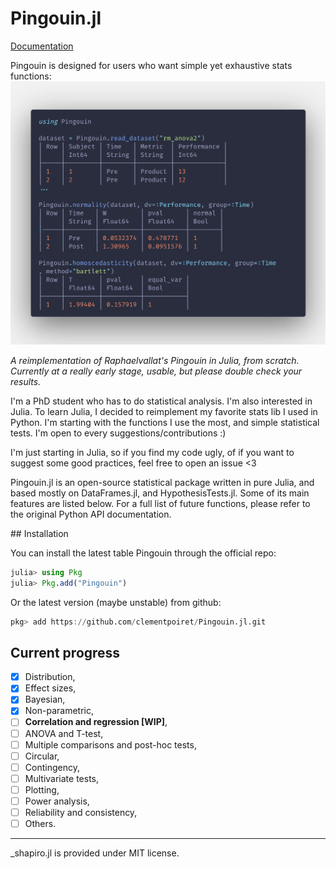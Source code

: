 # Pingouin.jl

[Documentation](https://clementpoiret.github.io/Pingouin.jl/index.html)

Pingouin is designed for users who want simple yet exhaustive stats functions:
![sample code](code.png)

*A reimplementation of Raphaelvallat's Pingouin in Julia, from scratch.
Currently at a really early stage, usable, but please double check your results.*

I'm a PhD student who has to do statistical analysis. I'm also interested in
Julia. To learn Julia, I decided to reimplement my favorite stats lib I used in
Python. I'm starting with the functions I use the most, and simple statistical
tests. I'm open to every suggestions/contributions :)

I'm just starting in Julia, so if you find my code ugly, of if you want to suggest
some good practices, feel free to open an issue <3

Pingouin.jl is an open-source statistical package written in pure Julia,
and based mostly on DataFrames.jl, and HypothesisTests.jl. Some of its main
features are listed below. For a full list of future functions, please refer
to the original Python API documentation.

## Installation

You can install the latest table Pingouin through the official repo:

```julia
julia> using Pkg
julia> Pkg.add("Pingouin")
```

Or the latest version (maybe unstable) from github:

```julia
pkg> add https://github.com/clementpoiret/Pingouin.jl.git
```

## Current progress

- [x] Distribution,
- [x] Effect sizes,
- [x] Bayesian,
- [x] Non-parametric,
- [ ] **Correlation and regression [WIP]**,
- [ ] ANOVA and T-test,
- [ ] Multiple comparisons and post-hoc tests,
- [ ] Circular,
- [ ] Contingency,
- [ ] Multivariate tests,
- [ ] Plotting,
- [ ] Power analysis,
- [ ] Reliability and consistency,
- [ ] Others.

____
_shapiro.jl is provided under MIT license.
